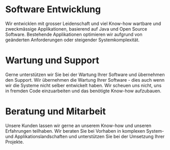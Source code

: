 # Software Entwicklung
Wir entwicklen mit grosser Leidenschaft und viel Know-how wartbare und zweckmässige Applikationen, basierend auf Java und Open Source Software. Bestehende Applikationen optimieren wir aufgrund von geänderten Anforderungen oder steigender Systemkomplexität.
# Wartung und Support
Gerne unterstützen wir Sie bei der Wartung Ihrer Software und übernehmen den Support. Wir übernehmen die Wartung Ihrer Software - dies auch wenn wir die Systeme nicht selber entwickelt haben. Wir scheuen uns nicht, uns in fremden Code einzuarbeiten und das benötigte Know-how aufzubauen.
# Beratung und Mitarbeit
Unsere Kunden lassen wir gerne an unserem Know-how und unseren Erfahrungen teilhaben. Wir beraten Sie bei Vorhaben in komplexen System- und Applikationslandschaften und unterstützen Sie bei der Umsetzung Ihrer Projekte.

